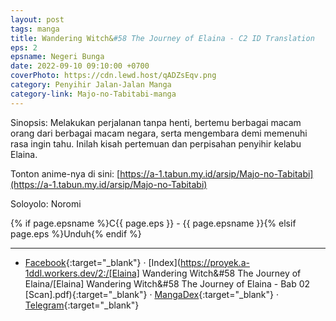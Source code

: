 ```yaml
---
layout: post
tags: manga
title: Wandering Witch&#58 The Journey of Elaina - C2 ID Translation
eps: 2
epsname: Negeri Bunga
date: 2022-09-10 09:10:00 +0700
coverPhoto: https://cdn.lewd.host/qADZsEqv.png
category: Penyihir Jalan-Jalan Manga
category-link: Majo-no-Tabitabi-manga
---
```


Sinopsis: Melakukan perjalanan tanpa henti, bertemu berbagai macam orang dari berbagai macam negara, serta mengembara demi memenuhi rasa ingin tahu. Inilah kisah pertemuan dan perpisahan penyihir kelabu Elaina.

Tonton anime-nya di sini: [https://a-1.tabun.my.id/arsip/Majo-no-Tabitabi](https://a-1.tabun.my.id/arsip/Majo-no-Tabitabi)

Soloyolo: Noromi

{% if page.epsname %}C{{ page.eps }} - {{ page.epsname }}{% elsif page.eps %}Unduh{% endif %}

---
- [Facebook](https://www.facebook.com/103699892485487/posts/pfbid02LxRMERhtwuKTS6eD14aK7ECrGjcRTUV4FZ47cRdBVgKiThNZTYN29B657GKkQZMwl/?app=fbl){:target="_blank"} &middot; [Index](https://proyek.a-1ddl.workers.dev/2:/[Elaina] Wandering Witch&#58 The Journey of Elaina/[Elaina] Wandering Witch&#58 The Journey of Elaina - Bab 02 [Scan].pdf){:target="_blank"} &middot; [MangaDex](https://mangadex.org/chapter/2f10b377-2e5a-48d1-853e-70e68478881d){:target="_blank"} &middot; [Telegram](https://t.me/a1fansubweeklies/218){:target="_blank"}